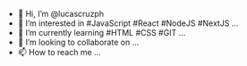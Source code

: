 - 👋 Hi, I’m @lucascruzph
- 👀 I’m interested in #JavaScript #React #NodeJS #NextJS ...
- 🌱 I’m currently learning #HTML #CSS #GIT ...
- 💞️ I’m looking to collaborate on ...
- 📫 How to reach me ...

<!---
lucascruzph/lucascruzph is a ✨ special ✨ repository because its `README.md` (this file) appears on your GitHub profile.
You can click the Preview link to take a look at your changes.
--->
